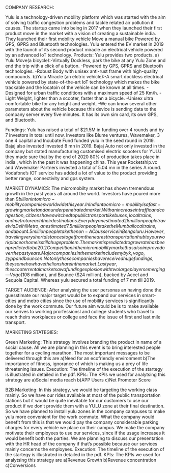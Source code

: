 COMPANY RESEARCH:

Yulu is a technology-driven mobility platform which was started with the aim of solving traffic congestion problems and tackle related air pollution it causes. The startup came into being in 2017 when they launched their first product move in the market with a vision of creating a sustainable india. They launched their first mobility vehicle Move a manual bike Powered by GPS, GPRS and Bluetooth technologies. Yulu entered the EV market in 2019 with the launch of its second product miracle an electrical vehicle powered by an advanced IoT technology.
Products:
Yulu provides two products.
a) Yulu Move(a bicycle):-Virtually Dockless, park the bike at any Yulu Zone and end the trip with a click of a button.
                        -Powered by GPS, GPRS and Bluetooth technologies.
                        -Robust Body with unisex anti-rust frame with high-quality compounds.
b)Yulu Miracle (an elctric vehicle):-A smart dockless electrical vehicle powered by state-of-the-art IoT technology which makes the bike trackable and the locatoin of the                                           vehicle can be known at all times.
                                    -Designed for urban traffic conditions with a maximum speed of 25 Km/h.
                                    -Light Weight, lighter than a scooter, faster than a bicycle.
                                    -Unisex ultra comfortable bike for any height and weight.
                                    -We can know several other parameters about the vehicle because this device is sending data to the company server every five minutes. It has                                      its own sim card, its own GPS, and Bluetooth.

Fundings:
Yulu has raised a total of $21.5M in funding over 4 rounds and  by 7 investors in total until now. Investors like Blume ventures, Wavemaker, 3 one 4 capital and Incubate Fund funded yulu in the seed round in 2019. Bajaj also invested invested 8 mn in 2019. Bajaj Auto not only invested in the company but stated manufacturing customised electric scooters for YULU they made sure that by the end of 2020 80% of production takes place in india , which in the past it was happening china. This year Rocketship.vc and Wavemaker Partners invested a total of 5.04 mn in the series A round. Vodafone’s IOT service has added a lot of value to the product providing better range, connectivity and gps system. 

MARKET DYNAMICS:
The micromobilty market has shown tremendous growth in the past years all around the world. Investors have poured more than $9 billion into micro-mobility companies worldwide this year. In Indian too micro-mobility is a fast-growing market and an  underpenetrated market. With an increase in traffic and congestion, citizens have switched to public transport like buses, local trains, and metro to reach their destinations. Everyday an estimated 25 million people travel via Delhi Metro, an estimated 7.5 million people take the Mumbai local trains, and about 4.5 million people take the non-AC bus service in Bengaluru. However, traveling very short distances to get from the nearest transportation hub to your workplace or home is still a huge problem.The market is predicted to grow rate has been predicted to be 20.2%. 
Competition in the micromobility market has also improved over the past years.Major companies in the market include mybyk,vogo,zypp and bouncen. Not only these companies have received huge fundings, they somehow have the lion share in the market. Last year, the scooter rental market saw a funding explosion with two large players emerging — Vogo ($108 million), and Bounce ($24 million), backed by Accel and Sequoia Capital. Whereas yulu secured a total funding of 7 mn till 2019.

TARGET AUDIENCE:
After analysing the user personas an having done the guesstimate our major target would be to expand our services in smart-cities and metro cities since the use of mobility services is significantly done by the work commute. Our future aim would be is to make available our serives to working prorfessionsl and college students who travel to reach theirs workplaces or college and face the issue of first and last mile transport.


MARKETING STATEGIES:

Green Marketing:
This strategy involves branding the product in name of a social cause. All we are planning in this event is to bring interested people together for a cycling marathon. The most important messages to be delivered through this are 
a)Need for an ecofriendly environment
b)The importance of fitness, ignorance of which is making us a prey of life threatening issues.
Execution:
The timeline of the execution of the startegy is illustrated in detailed in the pdf.
KPIs:
The KPIs we used for analytsing this strategy are
a)Social media reach
b)APP Users
c)Net Promoter Score

B2B Marketing:
In this strategy, we would be targeting the working class mainly. So we have our rides available at most of the public transportation stations but it would be quite inevitable for our customers to use our product if we don’t provide them with a YULU zone at their final destination. So we have planned to install yulu zones in the company campuses to make yulu more convenient for the work commute. What the company would benefit from this is that we would pay the company considerable parking charges for every vehicle we place on their campus. We make the company motivate their employees to use our services, since if the usage increases it would benefit both the parties. We are planning to discuss our presentation with the HR head of the company if that’s possible because our services mainly concerns the employees. 
Execution:
The timeline of the execution of the startegy is illustrated in detailed in the pdf.
KPIs:
The KPIs we used for analytsing this strategy are
a)Revenue Growth
b)Revenue concentration
c)Conversions





